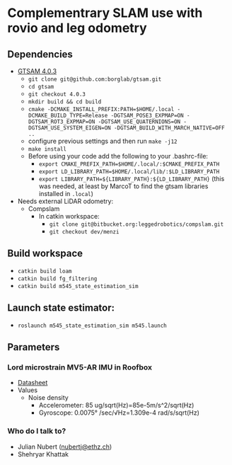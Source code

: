 # Complementrary SLAM use with rovio and leg odometry

## Dependencies

* [GTSAM 4.0.3](https://github.com/borglab/gtsam/tree/4.0.3)
  * ```git clone git@github.com:borglab/gtsam.git```
  * ```cd gtsam```
  * ```git checkout 4.0.3```
  * ```mkdir build && cd build```
  * ```cmake -DCMAKE_INSTALL_PREFIX:PATH=$HOME/.local -DCMAKE_BUILD_TYPE=Release -DGTSAM_POSE3_EXPMAP=ON -DGTSAM_ROT3_EXPMAP=ON -DGTSAM_USE_QUATERNIONS=ON -DGTSAM_USE_SYSTEM_EIGEN=ON -DGTSAM_BUILD_WITH_MARCH_NATIVE=OFF ..```
  * configure previous settings and then run ```make -j12```
  * ```make install```
  * Before using your code add the following to your .bashrc-file:
    * ```export CMAKE_PREFIX_PATH=$HOME/.local/:$CMAKE_PREFIX_PATH```
    * ```export LD_LIBRARY_PATH=$HOME/.local/lib/:$LD_LIBRARY_PATH```
    * ```export LIBRARY_PATH=${LIBRARY_PATH}:${LD_LIBRARY_PATH}``` (this was needed, at least by MarcoT to find the gtsam libraries installed in `.local`)
* Needs external LiDAR odometry:
  * Compslam
    * In catkin workspace:
      * ```git clone git@bitbucket.org:leggedrobotics/compslam.git```
      * ```git checkout dev/menzi```
## Build workspace
* ```catkin build loam```
* ```catkin build fg_filtering```
* ```catkin build m545_state_estimation_sim```
## Launch state estimator:
* ```roslaunch m545_state_estimation_sim m545.launch```

## Parameters
### Lord microstrain MV5-AR  IMU in Roofbox
* [Datasheet](https://www.microstrain.com/sites/default/files/mv5-ar_datasheet_8400-0122_rev_d.pdf)
* Values
  * Noise density
    * Accelerometer: 85 ug/sqrt(Hz)=85e-5m/s^2/sqrt(Hz)
    * Gyroscope: 0.0075° /sec/√Hz=1.309e-4 rad/s/sqrt(Hz)

### Who do I talk to? ###

* Julian Nubert (nubertj@ethz.ch)
* Shehryar Khattak
